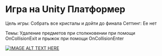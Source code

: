 # Игра на Unity Платформер
Цель игры: Собрать все кристалы и дойти до финала
Сеттинг: Ее нет

Темы: Удаление предметов при столкновении при помощи OnCollisionExit и прыжок при помощи OnCollisionEnter

[![IMAGE ALT TEXT HERE](https://img.youtube.com/vi/s_x0PIyWPlg/0.jpg)](https://www.youtube.com/watch?v=s_x0PIyWPlg)
